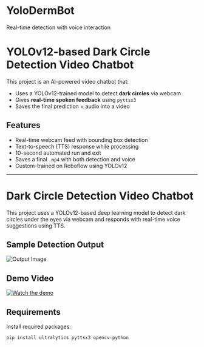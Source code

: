 # YoloDermBot
Real-time detection with voice interaction
#  YOLOv12-based Dark Circle Detection Video Chatbot

This project is an AI-powered video chatbot that:
- Uses a YOLOv12-trained model to detect **dark circles** via webcam
- Gives **real-time spoken feedback** using `pyttsx3`
- Saves the final prediction + audio into a video

##  Features

- Real-time webcam feed with bounding box detection
- Text-to-speech (TTS) response while processing
- 10-second automated run and exit
- Saves a final `.mp4` with both detection and voice
- Custom-trained on Roboflow using YOLOv12

---

# Dark Circle Detection Video Chatbot

This project uses a YOLOv12-based deep learning model to detect dark circles under the eyes via webcam and responds with real-time voice suggestions using TTS.

## Sample Detection Output

![Output Image](https://drive.google.com/uc?export=view&id=1iqlSQhyEGtmQJcTyb5G1EAytbYlMFG_M)

## Demo Video

[![Watch the demo](https://img.shields.io/badge/Watch-Demo-blue?logo=google-drive)](https://drive.google.com/file/d/12ZaSS_QXvs_K3E6lZnqkVZT51gm3xjJ9/view?usp=sharing)




##  Requirements

Install required packages:

```bash
pip install ultralytics pyttsx3 opencv-python
